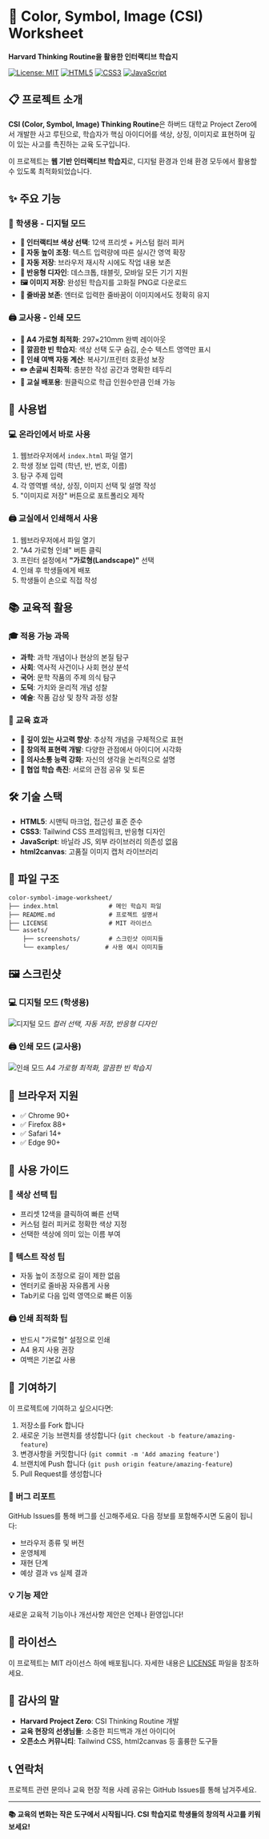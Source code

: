 # 🎨 Color, Symbol, Image (CSI) Worksheet

**Harvard Thinking Routine을 활용한 인터랙티브 학습지**

[![License: MIT](https://img.shields.io/badge/License-MIT-yellow.svg)](https://opensource.org/licenses/MIT)
[![HTML5](https://img.shields.io/badge/HTML5-%23E34F26.svg?style=flat&logo=html5&logoColor=white)](https://developer.mozilla.org/ko/docs/Web/HTML)
[![CSS3](https://img.shields.io/badge/CSS3-%231572B6.svg?style=flat&logo=css3&logoColor=white)](https://developer.mozilla.org/ko/docs/Web/CSS)
[![JavaScript](https://img.shields.io/badge/JavaScript-%23323330.svg?style=flat&logo=javascript&logoColor=%23F7DF1E)](https://developer.mozilla.org/ko/docs/Web/JavaScript)

## 📋 프로젝트 소개

**CSI (Color, Symbol, Image) Thinking Routine**은 하버드 대학교 Project Zero에서 개발한 사고 루틴으로, 학습자가 핵심 아이디어를 색상, 상징, 이미지로 표현하며 깊이 있는 사고를 촉진하는 교육 도구입니다.

이 프로젝트는 **웹 기반 인터랙티브 학습지**로, 디지털 환경과 인쇄 환경 모두에서 활용할 수 있도록 최적화되었습니다.

## ✨ 주요 기능

### 🎯 **학생용 - 디지털 모드**
- **🎨 인터랙티브 색상 선택**: 12색 프리셋 + 커스텀 컬러 피커
- **📝 자동 높이 조정**: 텍스트 입력량에 따른 실시간 영역 확장
- **💾 자동 저장**: 브라우저 재시작 시에도 작업 내용 보존
- **📱 반응형 디자인**: 데스크톱, 태블릿, 모바일 모든 기기 지원
- **🖼️ 이미지 저장**: 완성된 학습지를 고화질 PNG로 다운로드
- **🔄 줄바꿈 보존**: 엔터로 입력한 줄바꿈이 이미지에서도 정확히 유지

### 🖨️ **교사용 - 인쇄 모드**
- **📄 A4 가로형 최적화**: 297×210mm 완벽 레이아웃
- **🎯 깔끔한 빈 학습지**: 색상 선택 도구 숨김, 순수 텍스트 영역만 표시
- **📏 인쇄 여백 자동 계산**: 복사기/프린터 호환성 보장
- **✏️ 손글씨 친화적**: 충분한 작성 공간과 명확한 테두리
- **🏫 교실 배포용**: 원클릭으로 학급 인원수만큼 인쇄 가능

## 🚀 사용법

### 💻 **온라인에서 바로 사용**
1. 웹브라우저에서 `index.html` 파일 열기
2. 학생 정보 입력 (학년, 반, 번호, 이름)
3. 탐구 주제 입력
4. 각 영역별 색상, 상징, 이미지 선택 및 설명 작성
5. "이미지로 저장" 버튼으로 포트폴리오 제작

### 🖨️ **교실에서 인쇄해서 사용**
1. 웹브라우저에서 파일 열기
2. "A4 가로형 인쇄" 버튼 클릭
3. 프린터 설정에서 **"가로형(Landscape)"** 선택
4. 인쇄 후 학생들에게 배포
5. 학생들이 손으로 직접 작성

## 📚 교육적 활용

### 🎓 **적용 가능 과목**
- **과학**: 과학 개념이나 현상의 본질 탐구
- **사회**: 역사적 사건이나 사회 현상 분석
- **국어**: 문학 작품의 주제 의식 탐구
- **도덕**: 가치와 윤리적 개념 성찰
- **예술**: 작품 감상 및 창작 과정 성찰

### 🌟 **교육 효과**
- **🧠 깊이 있는 사고력 향상**: 추상적 개념을 구체적으로 표현
- **🎨 창의적 표현력 개발**: 다양한 관점에서 아이디어 시각화
- **💬 의사소통 능력 강화**: 자신의 생각을 논리적으로 설명
- **🤝 협업 학습 촉진**: 서로의 관점 공유 및 토론

## 🛠️ 기술 스택

- **HTML5**: 시맨틱 마크업, 접근성 표준 준수
- **CSS3**: Tailwind CSS 프레임워크, 반응형 디자인
- **JavaScript**: 바닐라 JS, 외부 라이브러리 의존성 없음
- **html2canvas**: 고품질 이미지 캡처 라이브러리

## 📁 파일 구조

```
color-symbol-image-worksheet/
├── index.html              # 메인 학습지 파일
├── README.md               # 프로젝트 설명서
├── LICENSE                 # MIT 라이선스
└── assets/
    ├── screenshots/        # 스크린샷 이미지들
    └── examples/          # 사용 예시 이미지들
```

## 🖼️ 스크린샷

### 💻 디지털 모드 (학생용)
![디지털 모드](assets/screenshots/digital-mode.png)
*컬러 선택, 자동 저장, 반응형 디자인*

### 🖨️ 인쇄 모드 (교사용)
![인쇄 모드](assets/screenshots/print-mode.png)
*A4 가로형 최적화, 깔끔한 빈 학습지*

## 🎯 브라우저 지원

- ✅ Chrome 90+
- ✅ Firefox 88+
- ✅ Safari 14+
- ✅ Edge 90+

## 📖 사용 가이드

### 🎨 **색상 선택 팁**
- 프리셋 12색을 클릭하여 빠른 선택
- 커스텀 컬러 피커로 정확한 색상 지정
- 선택한 색상에 의미 있는 이름 부여

### 📝 **텍스트 작성 팁**
- 자동 높이 조정으로 길이 제한 없음
- 엔터키로 줄바꿈 자유롭게 사용
- Tab키로 다음 입력 영역으로 빠른 이동

### 🖨️ **인쇄 최적화 팁**
- 반드시 "가로형" 설정으로 인쇄
- A4 용지 사용 권장
- 여백은 기본값 사용

## 🤝 기여하기

이 프로젝트에 기여하고 싶으시다면:

1. 저장소를 Fork 합니다
2. 새로운 기능 브랜치를 생성합니다 (`git checkout -b feature/amazing-feature`)
3. 변경사항을 커밋합니다 (`git commit -m 'Add amazing feature'`)
4. 브랜치에 Push 합니다 (`git push origin feature/amazing-feature`)
5. Pull Request를 생성합니다

### 🐛 버그 리포트
GitHub Issues를 통해 버그를 신고해주세요. 다음 정보를 포함해주시면 도움이 됩니다:
- 브라우저 종류 및 버전
- 운영체제
- 재현 단계
- 예상 결과 vs 실제 결과

### 💡 기능 제안
새로운 교육적 기능이나 개선사항 제안은 언제나 환영입니다!

## 📄 라이선스

이 프로젝트는 MIT 라이선스 하에 배포됩니다. 자세한 내용은 [LICENSE](LICENSE) 파일을 참조하세요.

## 🙏 감사의 말

- **Harvard Project Zero**: CSI Thinking Routine 개발
- **교육 현장의 선생님들**: 소중한 피드백과 개선 아이디어
- **오픈소스 커뮤니티**: Tailwind CSS, html2canvas 등 훌륭한 도구들

## 📞 연락처

프로젝트 관련 문의나 교육 현장 적용 사례 공유는 GitHub Issues를 통해 남겨주세요.

---

**📚 교육의 변화는 작은 도구에서 시작됩니다. CSI 학습지로 학생들의 창의적 사고를 키워보세요!**
